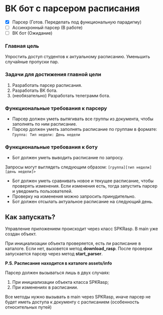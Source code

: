 # ВК бот с парсером расписания

- [x] Парсер (Готов. Переделать под функциональную парадигму)
- [ ] Ассинхронный парсер (В работе)
- [ ] ВК бот (Ожидание)

### Главная цель
Упростить доступ студентов к актуальному расписанию. Уменьшить случайные пропуски пар.

### Задачи для достижения главной цели
1. Разработать парсер расписания.
2. Разработать ВК бота.
3. (необязательно) Разработать телеграмм бота.

### Функциональные требования к парсеру

* Парсер должен уметь вытягивать все группы из документа, чтобы заполнять по ним расписание.
* Парсер должен уметь заполнять расписание по группам в формате:
`Группа: Тип недели: День недели`

### Функциональные требования к боту

* Бот должен уметь выводить расписание по запросу.

Запросы могут выглядеть следующим образом:
`[группа][тип недели][день недели]>`

* Бот должен уметь сравнивать новое и текущее расписание, чтобы проверять изменения. Если изменения есть, тогда запустить парсер и уведомить пользователей.
* Проверку на изменения можно запросить принудительно.
* Бот должен отсылать актуальное расписание на следующий день.

## Как запускать?

Управление приложением происходит через класс SPKRasp.
В main уже создан объект.

При инициализации объекта проверяется, есть ли расписание в каталоге. Если нет, вызовется метод **download_rasp**.
После проверки запускается парсер через метод **start_parser**.

**P.S. Расписание находится в каталоге assets/info**

Парсер должен вызываться лишь в двух случаях:
1. При инициализации объекта класса SPKRasp;
2. При изменениях в расписании.

Все методы нужно вызывать в main через SPKRasp, иначе парсер не будет иметь доступа к документу с расписанием (особенность относительных путей)

